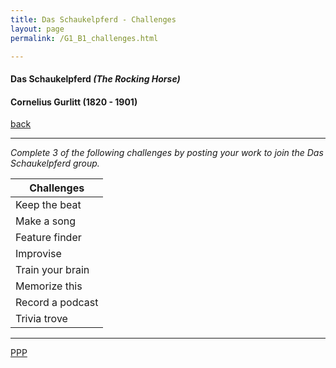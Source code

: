 ```yaml
---
title: Das Schaukelpferd - Challenges
layout: page
permalink: /G1_B1_challenges.html

---
```



#### Das Schaukelpferd _(The Rocking Horse)_

#### Cornelius Gurlitt (1820 - 1901)

[back](G1_B1)

***

*Complete 3 of the following challenges by posting your work to join the Das Schaukelpferd group.*

| Challenges | 
| ------------ | 
| Keep the beat      |
| Make a song      |
| Feature finder	       |
|Improvise|
|Train your brain|
|Memorize this|
|Record a podcast|
|Trivia trove |


***



[PPP](https://itunes.apple.com/gb/app/abrsm-piano-practice-partner/id891238739?mt=8>)



